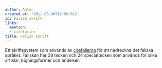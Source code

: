 ```yaml
---
author: Anton
created_at: '2011-03-30T12:50:31Z'
id: Falisk skrift
links:
  mention:
  - cirefalier
title: Falisk skrift
---
```


Ett skriftssystem som används av [cirefalierna] för att nedteckna det faliska språket. Faliskan har
38 tecken och 24 specialtecken som används för olika artiklar, böjningsformer och ändelser.

  [cirefalierna]: cirefalier
